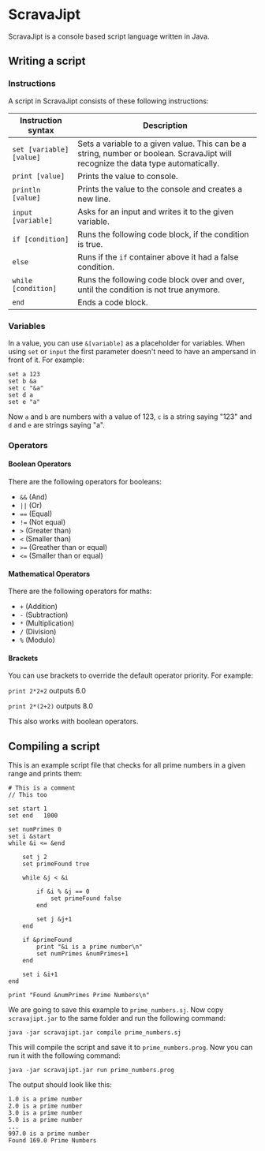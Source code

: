 # ScravaJipt

ScravaJipt is a console based script language written in Java.

## Writing a script

### Instructions

A script in ScravaJipt consists of these following instructions:

Instruction syntax | Description
------ | -----
`set [variable] [value]` | Sets a  variable to a given value. This can be a string, number or boolean. ScravaJipt will recognize the data type automatically.
`print [value]` | Prints the value to console.
`println [value]` | Prints the value to the console and creates a new line.
`input [variable]` | Asks for an input and writes it to the given variable.
`if [condition]` | Runs the following code block, if the condition is true.
`else` | Runs if the `if` container above it had a false condition.
`while [condition]` | Runs the following code block over and over, until the condition is not true anymore.
`end` | Ends a code block.

### Variables

In a value, you can use `&[variable]` as a placeholder for variables. When using `set` or `input` the first parameter doesn't need to have an ampersand in front of it. For example:

```
set a 123
set b &a
set c "&a"
set d a
set e "a"
```

Now `a` and `b` are numbers with a value of 123, `c` is a string saying "123" and `d` and `e` are strings saying "a".

### Operators
#### Boolean Operators
There are the following operators for booleans:

- `&&` (And)
- `||` (Or)
- `==` (Equal)
- `!=` (Not equal)
- `>` (Greater than)
- `<` (Smaller than)
- `>=` (Greather than or equal)
- `<=` (Smaller than or equal)

#### Mathematical Operators
There are the following operators for maths:
- `+` (Addition)
- `-` (Subtraction)
- `*` (Multiplication)
- `/` (Division)
- `%` (Modulo)

#### Brackets
You can use brackets to override the default operator priority. For example:

`print 2*2+2` outputs 6.0

`print 2*(2+2)` outputs 8.0

This also works with boolean operators.

## Compiling a script

This is an example script file that checks for all prime numbers in a given range and prints them:

```
# This is a comment
// This too

set start 1
set end   1000

set numPrimes 0
set i &start
while &i <= &end

    set j 2
    set primeFound true

    while &j < &i

        if &i % &j == 0
            set primeFound false
        end

        set j &j+1
    end

    if &primeFound
        print "&i is a prime number\n"
        set numPrimes &numPrimes+1
    end

    set i &i+1
end

print "Found &numPrimes Prime Numbers\n"
```

We are going to save this example to `prime_numbers.sj`. Now copy `scravajipt.jar` to the same folder and run the following command:

``
java -jar scravajipt.jar compile prime_numbers.sj
``

This will compile the script and save it to `prime_numbers.prog`. Now you can run it with the following command:

`java -jar scravajipt.jar run prime_numbers.prog`

The output should look like this:

```
1.0 is a prime number
2.0 is a prime number
3.0 is a prime number
5.0 is a prime number
...
997.0 is a prime number
Found 169.0 Prime Numbers
```